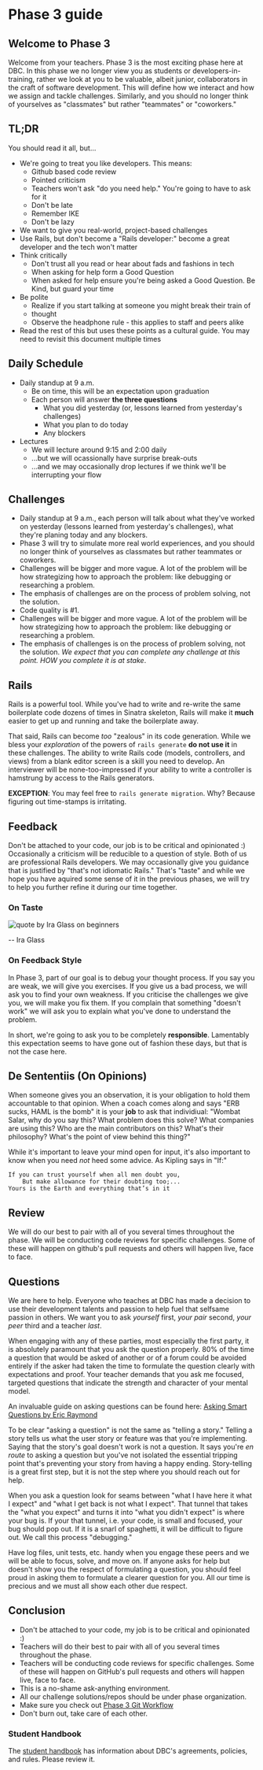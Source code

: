 # Phase 3 guide

## Welcome to Phase 3

Welcome from your teachers.  Phase 3 is the most exciting phase here at DBC.
In this phase we no longer view you as students or developers-in-training,
rather we look at you to be valuable, albeit junior, collaborators in the craft
of software development.  This will define how we interact and how we assign
and tackle challenges.  Similarly, and you should no longer think of yourselves
as "classmates" but rather "teammates" or "coworkers."

## TL;DR

You should read it all, but...

* We're going to treat you like developers.  This means:
  * Github based code review
  * Pointed criticism
  * Teachers won't ask "do you need help."  You're going to have to ask for it
  * Don't be late
  * Remember IKE
  * Don't be lazy
* We want to give you real-world, project-based challenges
* Use Rails, but don't become a "Rails developer:" become a great developer and
  the tech won't matter
* Think critically
  * Don't trust all you read or hear about fads and fashions in tech
  * When asking for help form a Good Question
  * When asked for help ensure you're being asked a Good Question.  Be Kind,
    but guard your time
* Be polite
  * Realize if you start talking at someone you might break their train of
  * thought
  * Observe the headphone rule - this applies to staff and peers alike
* Read the rest of this but uses these points as a cultural guide. You may need
  to revisit this document multiple times

## Daily Schedule

- Daily standup at 9 a.m.
  - Be on time, this will be an expectation upon graduation
  - Each person will answer **the three questions**
    - What you did yesterday (or, lessons learned from yesterday's challenges)
    - What you plan to do today
    - Any blockers
- Lectures
  - We will lecture around 9:15 and 2:00 daily
  - ...but we will ocassionally have surprise break-outs
  - ...and we may occasionally drop lectures if we think we'll be interrupting
    your flow

## Challenges

- Daily standup at 9 a.m., each person will talk about what they've worked on yesterday (lessons learned from yesterday's challenges), what they're planing today and any blockers.
- Phase 3 will try to simulate more real world experiences, and you should no longer think of yourselves as classmates but rather teammates or coworkers.
- Challenges will be bigger and more vague. A lot of the problem will be how strategizing how to approach the problem: like debugging or researching a problem.
- The emphasis of challenges are on the process of problem solving, not the solution.
- Code quality is #1.
- Challenges will be bigger and more vague. A lot of the problem will be how strategizing how to approach the problem: like debugging or researching a problem.
- The emphasis of challenges is on the process of problem solving, not the
  solution.  _We expect that you can complete any challenge at this point.  HOW
you complete it is at stake_.

## Rails

Rails is a powerful tool.  While you've had to write and re-write the same
boilerplate code dozens of times in Sinatra skeleton, Rails will make it
**much** easier to get up and running and take the boilerplate away.

That said, Rails can become _too_ "zealous" in its code generation.  While we
bless your *exploration* of the powers of `rails generate` **do not use it** in
these challenges.  The ability to write Rails code (models, controllers, and
views) from a blank editor screen is a skill you need to develop.  An
interviewer will be none-too-impressed if your ability to write a controller is
hamstrung by access to the Rails generators.

**EXCEPTION**:  You may feel free to `rails generate migration`.  Why?  Because
figuring out time-stamps is irritating.

## Feedback

Don't be attached to your code, our job is to be critical and opinionated :)
Occasionally a criticism will be reducible to a question of style.  Both of us
are professional Rails developers.  We may occasionally give you guidance that
is justified by "that's not idiomatic Rails."  That's "taste" and while we hope
you have aquired some sense of it in the previous phases, we will try to help
you further refine it during our time together.


### On Taste

![quote by Ira Glass on beginners](ira-glass-quote.jpg)

-- Ira Glass

### On Feedback Style

In Phase 3, part of our goal is to debug your thought process.  If you say you
are weak, we will give you exercises.  If you give us a bad process, we will ask
you to find your own weakness.  If you criticise the challenges we give you, we
will make you fix them.  If you complain that something "doesn't work" we will
ask you to explain what you've done to understand the problem.

In short, we're going to ask you to be completely **responsible**.  Lamentably
this expectation seems to have gone out of fashion these days, but that is not
the case here.

## De Sententiis (On Opinions)

When someone gives you an observation, it is your obligation to hold them
accountable to that opinion.  When a coach comes along and says "ERB sucks,
HAML is the bomb" it is your **job** to ask that individiual:  "Wombat Salar,
why do you say this?  What problem does this solve?  What companies are using
this?  Who are the main contributors on this?  What's their philosophy?  What's
the point of view behind this thing?"

While it's important to leave your mind open for input, it's also important to
know when you need *not* heed some advice.  As Kipling says in "If:"

    If you can trust yourself when all men doubt you,
        But make allowance for their doubting too;...
    Yours is the Earth and everything that’s in it

## Review

We will do our best to pair with all of you several times throughout the phase.
We will be conducting code reviews for specific challenges. Some of these will
happen on github's pull requests and others will happen live, face to face.

## Questions

We are here to help.  Everyone who teaches at DBC has made a decision to use
their development talents and passion to help fuel that selfsame passion in
others.  We want you to ask _yourself_ first, _your pair_ second, _your peer_
third and a teacher _last_.

When engaging with any of these parties, most especially the first party, it is
absolutely paramount that you ask the question properly.  80% of the time a
question that would be asked of another or of a forum could be avoided entirely
if the asker had taken the time to formulate the question clearly with
expectations and proof.  Your teacher demands that you ask me focused,
targeted questions that indicate the strength and character of your mental
model.

An invaluable guide on asking questions can be found here:
[Asking Smart Questions by Eric Raymond](http://www.catb.org/esr/faqs/smart-questions.html)

To be clear "asking a question" is not the same as "telling a story."  Telling
a story tells us what the user story or feature was that you're implementing.
Saying that the story's goal doesn't work is not a question.  It says you're
_en route_ to asking a question but you've not isolated the essential tripping
point that's preventing your story from having a happy ending.  Story-telling
is a great first step, but it is not the step where you should reach out for
help.

When you ask a question look for seams between "what I have here it what I
expect" and "what I get back is not what I expect".  That tunnel that takes the
"what you expect" and turns it into "what you didn't expect" is where your bug
is.  If your that tunnel, i.e. your code, is small and focused, your bug should
pop out.  If it is a snarl of spaghetti, it will be difficult to figure out.
We call this process "debugging."

Have log files, unit tests, etc. handy when you engage these peers and we will
be able to focus, solve, and move on.  If anyone asks for help but doesn't show
you the respect of formulating a question, you should feel proud in asking them
to formulate a clearer question for you.  All our time is precious and we
must all show each other due respect.

## Conclusion

- Don't be attached to your code, my job is to be critical and opinionated :)
- Teachers will do their best to pair with all of you several times throughout the phase.
- Teachers will be conducting code reviews for specific challenges. Some of these will happen on GitHub's pull requests and others will happen live, face to face.
- This is a no-shame ask-anything environment.
- All our challenge solutions/repos should be under phase organization.
- Make sure you check out [Phase 3 Git Workflow](../../../phase-3-guide/blob/master/git-workflow.md#phase-3-github-workflow)
- Don't burn out, take care of each other.

### Student Handbook

The [student handbook](../../..student-handbook) has information about DBC's agreements, policies, and rules. Please review it.

